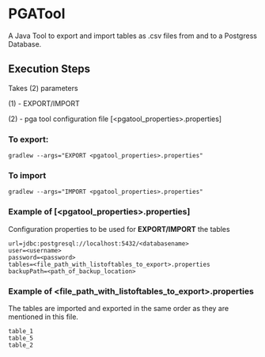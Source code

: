 # PGATool
A Java Tool to export and import tables as .csv files from and to a Postgress Database.

## Execution Steps
Takes (2) parameters

(1) - EXPORT/IMPORT

(2) - pga tool configuration file [<pgatool_properties>.properties]

### To export:
```
gradlew --args="EXPORT <pgatool_properties>.properties"
```

### To import 

```
gradlew --args="IMPORT <pgatool_properties>.properties"
```
### Example of  [<pgatool_properties>.properties]
Configuration properties to be used for **EXPORT/IMPORT** the tables
```
url=jdbc:postgresql://localhost:5432/<databasename>
user=<username>
password=<password>
tables=<file_path_with_listoftables_to_export>.properties
backupPath=<path_of_backup_location>
```

### Example of <file_path_with_listoftables_to_export>.properties
The tables are imported and exported in the same order as they are mentioned in this file.
```
table_1
table_5
table_2
```
